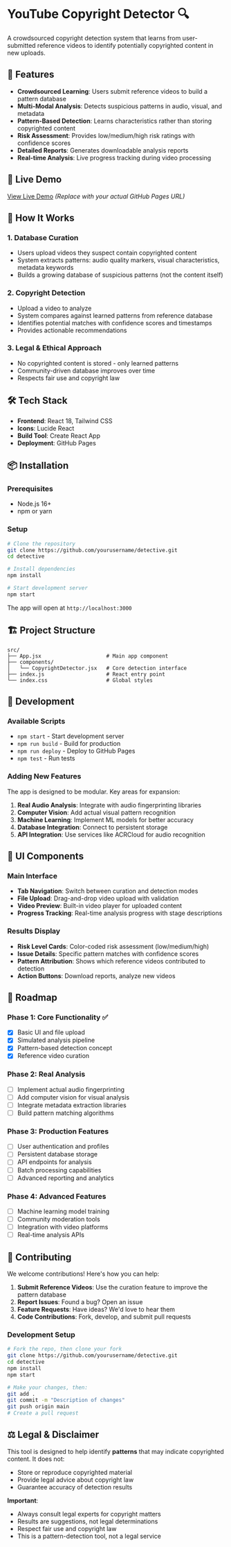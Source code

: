 # YouTube Copyright Detector 🔍

A crowdsourced copyright detection system that learns from user-submitted reference videos to identify potentially copyrighted content in new uploads.

## 🌟 Features

- **Crowdsourced Learning**: Users submit reference videos to build a pattern database
- **Multi-Modal Analysis**: Detects suspicious patterns in audio, visual, and metadata
- **Pattern-Based Detection**: Learns characteristics rather than storing copyrighted content
- **Risk Assessment**: Provides low/medium/high risk ratings with confidence scores
- **Detailed Reports**: Generates downloadable analysis reports
- **Real-time Analysis**: Live progress tracking during video processing

## 🚀 Live Demo

[View Live Demo](https://yourusername.github.io/detective) *(Replace with your actual GitHub Pages URL)*

## 🎯 How It Works

### 1. **Database Curation**
- Users upload videos they suspect contain copyrighted content
- System extracts patterns: audio quality markers, visual characteristics, metadata keywords
- Builds a growing database of suspicious patterns (not the content itself)

### 2. **Copyright Detection**
- Upload a video to analyze
- System compares against learned patterns from reference database
- Identifies potential matches with confidence scores and timestamps
- Provides actionable recommendations

### 3. **Legal & Ethical Approach**
- No copyrighted content is stored - only learned patterns
- Community-driven database improves over time
- Respects fair use and copyright law

## 🛠️ Tech Stack

- **Frontend**: React 18, Tailwind CSS
- **Icons**: Lucide React
- **Build Tool**: Create React App
- **Deployment**: GitHub Pages

## 📦 Installation

### Prerequisites
- Node.js 16+ 
- npm or yarn

### Setup
```bash
# Clone the repository
git clone https://github.com/yourusername/detective.git
cd detective

# Install dependencies
npm install

# Start development server
npm start
```

The app will open at `http://localhost:3000`

## 🏗️ Project Structure

```
src/
├── App.jsx                     # Main app component
├── components/
│   └── CopyrightDetector.jsx   # Core detection interface
├── index.js                    # React entry point
└── index.css                   # Global styles
```

## 🔧 Development

### Available Scripts

- `npm start` - Start development server
- `npm run build` - Build for production
- `npm run deploy` - Deploy to GitHub Pages
- `npm test` - Run tests

### Adding New Features

The app is designed to be modular. Key areas for expansion:

1. **Real Audio Analysis**: Integrate with audio fingerprinting libraries
2. **Computer Vision**: Add actual visual pattern recognition
3. **Machine Learning**: Implement ML models for better accuracy
4. **Database Integration**: Connect to persistent storage
5. **API Integration**: Use services like ACRCloud for audio recognition

## 🎨 UI Components

### Main Interface
- **Tab Navigation**: Switch between curation and detection modes
- **File Upload**: Drag-and-drop video upload with validation
- **Video Preview**: Built-in video player for uploaded content
- **Progress Tracking**: Real-time analysis progress with stage descriptions

### Results Display
- **Risk Level Cards**: Color-coded risk assessment (low/medium/high)
- **Issue Details**: Specific pattern matches with confidence scores
- **Pattern Attribution**: Shows which reference videos contributed to detection
- **Action Buttons**: Download reports, analyze new videos

## 🔮 Roadmap

### Phase 1: Core Functionality ✅
- [x] Basic UI and file upload
- [x] Simulated analysis pipeline
- [x] Pattern-based detection concept
- [x] Reference video curation

### Phase 2: Real Analysis
- [ ] Implement actual audio fingerprinting
- [ ] Add computer vision for visual analysis
- [ ] Integrate metadata extraction libraries
- [ ] Build pattern matching algorithms

### Phase 3: Production Features
- [ ] User authentication and profiles
- [ ] Persistent database storage
- [ ] API endpoints for analysis
- [ ] Batch processing capabilities
- [ ] Advanced reporting and analytics

### Phase 4: Advanced Features
- [ ] Machine learning model training
- [ ] Community moderation tools
- [ ] Integration with video platforms
- [ ] Real-time analysis APIs

## 🤝 Contributing

We welcome contributions! Here's how you can help:

1. **Submit Reference Videos**: Use the curation feature to improve the pattern database
2. **Report Issues**: Found a bug? Open an issue
3. **Feature Requests**: Have ideas? We'd love to hear them
4. **Code Contributions**: Fork, develop, and submit pull requests

### Development Setup
```bash
# Fork the repo, then clone your fork
git clone https://github.com/yourusername/detective.git
cd detective
npm install
npm start

# Make your changes, then:
git add .
git commit -m "Description of changes"
git push origin main
# Create a pull request
```

## ⚖️ Legal & Disclaimer

This tool is designed to help identify **patterns** that may indicate copyrighted content. It does not:
- Store or reproduce copyrighted material
- Provide legal advice about copyright law
- Guarantee accuracy of detection results

**Important**: 
- Always consult legal experts for copyright matters
- Results are suggestions, not legal determinations
- Respect fair use and copyright law
- This is a pattern-detection tool, not a legal service

